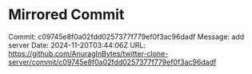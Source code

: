 # Mirrored Commit

Commit: c09745e8f0a02fdd0257377f779ef0f3ac96dadf
Message: add server
Date: 2024-11-20T03:44:06Z
URL: https://github.com/AnuragInBytes/twitter-clone-server/commit/c09745e8f0a02fdd0257377f779ef0f3ac96dadf